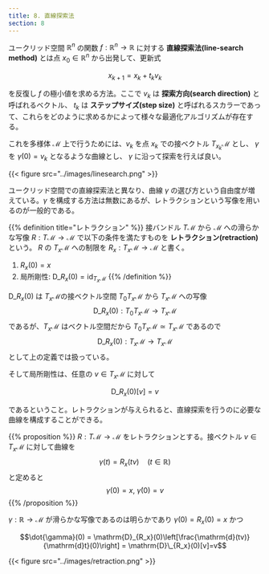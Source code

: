 ```yaml
---
title: 8. 直線探索法
section: 8
---
```


ユークリッド空間 $\mathbb{R}^n$ の関数 $f:\mathbb{R}^n\rightarrow\mathbb{R}$ に対する **直線探索法(line-search method)** とは点 $x_0\in\mathbb{R}^n$ から出発して、更新式

$$ x_{k+1}=x_k + t_kv_k $$

を反復し $f$ の極小値を求める方法。ここで $v_k$ は **探索方向(search direction)** と呼ばれるベクトル、 $t_k$ は **ステップサイズ(step size)** と呼ばれるスカラーであって、これらをどのように求めるかによって様々な最適化アルゴリズムが存在する。


これを多様体 $\mathcal{M}$ 上で行うためには、$v_k$ を点 $x_k$ での接ベクトル $T_{x_k}\mathcal{M}$ とし、 $\gamma$ を $\dot{\gamma}(0)=v_k$ となるような曲線とし、 $\gamma$ に沿って探索を行えば良い。

{{< figure src="../images/linesearch.png" >}}

ユークリッド空間での直線探索法と異なり、曲線 $\gamma$ の選び方という自由度が増えている。$\gamma$ を構成する方法は無数にあるが、レトラクションという写像を用いるのが一般的である。

{{% definition title="レトラクション" %}}
接バンドル $T\mathcal{M}$ から $\mathcal{M}$ への滑らかな写像 $R:T\mathcal{M}\rightarrow\mathcal{M}$ で以下の条件を満たすものを **レトラクション(retraction)** という。 $R$ の $T_x\mathcal{M}$ への制限を $R_x:T_x\mathcal{M}\rightarrow\mathcal{M}$ と書く。

1. $R_x(0) = x$
2. 局所剛性: $\mathrm{D}\_{R_x}(0)=\mathrm{id}_{T_x\mathcal{M}}$
{{% /definition %}}

$\mathrm{D}\_{R_x}(0)$ は $T_x\mathcal{M}$の接ベクトル空間 $T_0T_x\mathcal{M}$ から $T_x\mathcal{M}$ への写像
$$ \mathrm{D}\_{R_x}(0): T_0T_x\mathcal{M}\rightarrow T_x\mathcal{M} $$
であるが、$T_x\mathcal{M}$ はベクトル空間だから $T_0T_x\mathcal{M}\simeq T_x\mathcal{M}$ であるので
$$ \mathrm{D}\_{R_x}(0): T_x\mathcal{M}\rightarrow T_x\mathcal{M} $$
として上の定義では扱っている。

そして局所剛性は、任意の $v\in T_x\mathcal{M}$ に対して

$$\mathrm{D}\_{R_x}(0)[v] = v$$

であるということ。レトラクションが与えられると、直線探索を行うのに必要な曲線を構成することができる。

{{% proposition %}}
$R:T\mathcal{M}\rightarrow\mathcal{M}$ をレトラクションとする。接ベクトル $v\in T_x\mathcal{M}$ に対して曲線を
$$ \gamma(t) = R_x(tv) \quad (t\in\mathbb{R})$$
と定めると
$$ \gamma(0) = x,\ \dot{\gamma}(0) = v $$
{{% /proposition %}}

$\gamma:\mathbb{R}\rightarrow\mathcal{M}$ が滑らかな写像であるのは明らかであり $\gamma(0)=R_x(0) = x$ かつ

$$\dot{\gamma}(0) = \mathrm{D}_{R_x}(0)\left[\frac{\mathrm{d}(tv)}{\mathrm{d}t}(0)\right] = \mathrm{D}\_{R_x}(0)[v]=v$$

{{< figure src="../images/retraction.png" >}}
